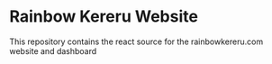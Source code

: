 # Rainbow Kereru Website 

This repository contains the react source for the rainbowkereru.com website and
dashboard

